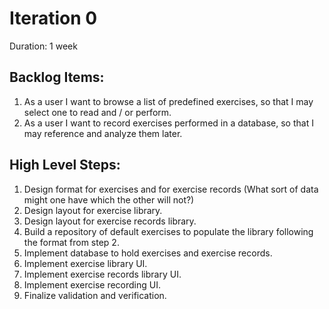 # Iteration 0
Duration: 1 week

## Backlog Items:
1. As a user I want to browse a list of predefined exercises, so that I may select one to read and / or perform.
2. As a user I want to record exercises performed in a database, so that I may reference and analyze them later.

## High Level Steps:
1. Design format for exercises and for exercise records (What sort of data might one have which the other will not?)
2. Design layout for exercise library.
3. Design layout for exercise records library.
4. Build a repository of default exercises to populate the library following the format from step 2.
5. Implement database to hold exercises and exercise records.
6. Implement exercise library UI.
7. Implement exercise records library UI.
7. Implement exercise recording UI.
8. Finalize validation and verification.